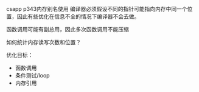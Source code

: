 csapp p343内存别名使用
编译器必须假设不同的指针可能指向内存中同一个位置，因此有些优化在信息不全的情况下编译器不会去做。

函数调用可能有副总用，因此多次函数调用不能压缩

如何统计内存读写次数和位置？

优化目标：
- 函数调用
- 条件测试/loop
- 内存引用